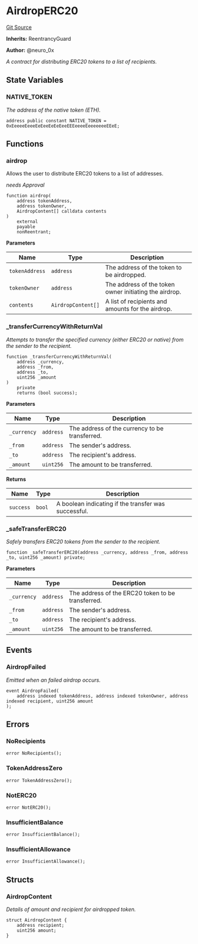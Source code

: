 # AirdropERC20
[Git Source](https://github.com/neuro0x/CoinGenie-contracts/blob/2f97e77b196c3aa915fd10742cd78a61abd6f796/src/AirdropERC20.sol)

**Inherits:**
ReentrancyGuard

**Author:**
@neuro_0x

*A contract for distributing ERC20 tokens to a list of recipients.*


## State Variables
### NATIVE_TOKEN
*The address of the native token (ETH).*


```solidity
address public constant NATIVE_TOKEN = 0xEeeeeEeeeEeEeeEeEeEeeEEEeeeeEeeeeeeeEEeE;
```


## Functions
### airdrop

Allows the user to distribute ERC20 tokens to a list of addresses.

*needs Approval*


```solidity
function airdrop(
    address tokenAddress,
    address tokenOwner,
    AirdropContent[] calldata contents
)
    external
    payable
    nonReentrant;
```
**Parameters**

|Name|Type|Description|
|----|----|-----------|
|`tokenAddress`|`address`|The address of the token to be airdropped.|
|`tokenOwner`|`address`|The address of the token owner initiating the airdrop.|
|`contents`|`AirdropContent[]`|A list of recipients and amounts for the airdrop.|


### _transferCurrencyWithReturnVal

*Attempts to transfer the specified currency (either ERC20 or native) from the sender to the recipient.*


```solidity
function _transferCurrencyWithReturnVal(
    address _currency,
    address _from,
    address _to,
    uint256 _amount
)
    private
    returns (bool success);
```
**Parameters**

|Name|Type|Description|
|----|----|-----------|
|`_currency`|`address`|The address of the currency to be transferred.|
|`_from`|`address`|The sender's address.|
|`_to`|`address`|The recipient's address.|
|`_amount`|`uint256`|The amount to be transferred.|

**Returns**

|Name|Type|Description|
|----|----|-----------|
|`success`|`bool`|A boolean indicating if the transfer was successful.|


### _safeTransferERC20

*Safely transfers ERC20 tokens from the sender to the recipient.*


```solidity
function _safeTransferERC20(address _currency, address _from, address _to, uint256 _amount) private;
```
**Parameters**

|Name|Type|Description|
|----|----|-----------|
|`_currency`|`address`|The address of the ERC20 token to be transferred.|
|`_from`|`address`|The sender's address.|
|`_to`|`address`|The recipient's address.|
|`_amount`|`uint256`|The amount to be transferred.|


## Events
### AirdropFailed
*Emitted when an failed airdrop occurs.*


```solidity
event AirdropFailed(
    address indexed tokenAddress, address indexed tokenOwner, address indexed recipient, uint256 amount
);
```

## Errors
### NoRecipients

```solidity
error NoRecipients();
```

### TokenAddressZero

```solidity
error TokenAddressZero();
```

### NotERC20

```solidity
error NotERC20();
```

### InsufficientBalance

```solidity
error InsufficientBalance();
```

### InsufficientAllowance

```solidity
error InsufficientAllowance();
```

## Structs
### AirdropContent
*Details of amount and recipient for airdropped token.*


```solidity
struct AirdropContent {
    address recipient;
    uint256 amount;
}
```


